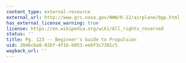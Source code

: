 ```yaml
---
content_type: external-resource
external_url: http://www.grc.nasa.gov/WWW/K-12/airplane/bgp.html
has_external_license_warning: true
license: https://en.wikipedia.org/wiki/All_rights_reserved
status: ''
title: Pg. 123 -- Beginner's Guide to Propulsion
uid: 2046cba0-92bf-4f16-b053-eebf3c7381c5
wayback_url: ''
---
```


